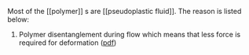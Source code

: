 Most of the [[polymer]] s are [[pseudoplastic fluid]]. 
The reason is listed below: 
1. Polymer disentanglement during flow which means that less force is required for deformation ([pdf](zotero://open-pdf/library/items/JIWTJCSV?page=18&annotation=8I3SL872))
